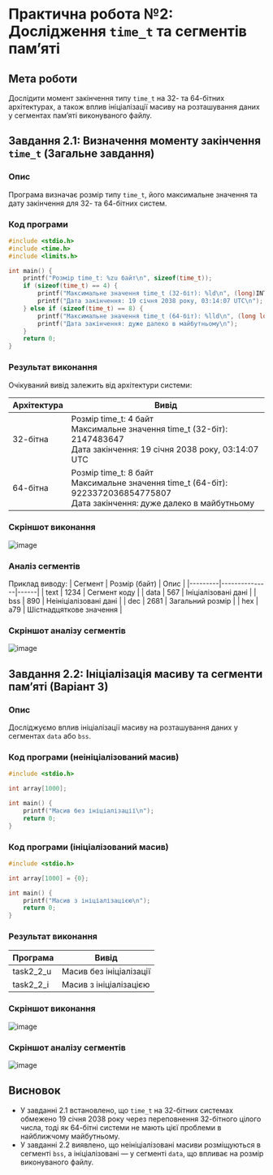 # Практична робота №2: Дослідження `time_t` та сегментів пам’яті

## Мета роботи
Дослідити момент закінчення типу `time_t` на 32- та 64-бітних архітектурах, а також вплив ініціалізації масиву на розташування даних у сегментах пам’яті виконуваного файлу.

## Завдання 2.1: Визначення моменту закінчення `time_t` (Загальне завдання)

### Опис
Програма визначає розмір типу `time_t`, його максимальне значення та дату закінчення для 32- та 64-бітних систем.

### Код програми
```c
#include <stdio.h>
#include <time.h>
#include <limits.h>

int main() {
    printf("Розмір time_t: %zu байт\n", sizeof(time_t));
    if (sizeof(time_t) == 4) {
        printf("Максимальне значення time_t (32-біт): %ld\n", (long)INT_MAX);
        printf("Дата закінчення: 19 січня 2038 року, 03:14:07 UTC\n");
    } else if (sizeof(time_t) == 8) {
        printf("Максимальне значення time_t (64-біт): %lld\n", (long long)LLONG_MAX);
        printf("Дата закінчення: дуже далеко в майбутньому\n");
    }
    return 0;
}
```

### Результат виконання
Очікуваний вивід залежить від архітектури системи:

| Архітектура | Вивід |
|-------------|-------|
| 32-бітна    | Розмір time_t: 4 байт<br>Максимальне значення time_t (32-біт): 2147483647<br>Дата закінчення: 19 січня 2038 року, 03:14:07 UTC |
| 64-бітна    | Розмір time_t: 8 байт<br>Максимальне значення time_t (64-біт): 9223372036854775807<br>Дата закінчення: дуже далеко в майбутньому |

### Скріншот виконання
![image](https://github.com/user-attachments/assets/d03266dd-b7fa-4273-ae1b-7a8d7bb9094f)

### Аналіз сегментів

Приклад виводу:
| Сегмент | Розмір (байт) | Опис |
|---------|---------------|------|
| text    | 1234          | Сегмент коду |
| data    | 567           | Ініціалізовані дані |
| bss     | 890           | Неініціалізовані дані |
| dec     | 2681          | Загальний розмір |
| hex     | a79           | Шістнадцяткове значення |

### Скріншот аналізу сегментів
![image](https://github.com/user-attachments/assets/f81fc01c-65de-4d33-a7fc-a5fae0ff96ef)

## Завдання 2.2: Ініціалізація масиву та сегменти пам’яті (Варіант 3)

### Опис
Досліджуємо вплив ініціалізації масиву на розташування даних у сегментах `data` або `bss`.

### Код програми (неініціалізований масив)
```c
#include <stdio.h>

int array[1000];

int main() {
    printf("Масив без ініціалізації\n");
    return 0;
}
```

### Код програми (ініціалізований масив)
```c
#include <stdio.h>

int array[1000] = {0};

int main() {
    printf("Масив з ініціалізацією\n");
    return 0;
}
```

### Результат виконання
| Програма                | Вивід                     |
|-------------------------|---------------------------|
| task2_2_u   | Масив без ініціалізації   |
| task2_2_i     | Масив з ініціалізацією    |

### Скріншот виконання
![image](https://github.com/user-attachments/assets/a11704b3-629d-45b0-b4d1-e0c1b0442efd)

### Скріншот аналізу сегментів
![image](https://github.com/user-attachments/assets/ab678214-5480-4cf5-b252-f2550f99b66c)

## Висновок
- У завданні 2.1 встановлено, що `time_t` на 32-бітних системах обмежено 19 січня 2038 року через переповнення 32-бітного цілого числа, тоді як 64-бітні системи не мають цієї проблеми в найближчому майбутньому.
- У завданні 2.2 виявлено, що неініціалізовані масиви розміщуються в сегменті `bss`, а ініціалізовані — у сегменті `data`, що впливає на розмір виконуваного файлу.
